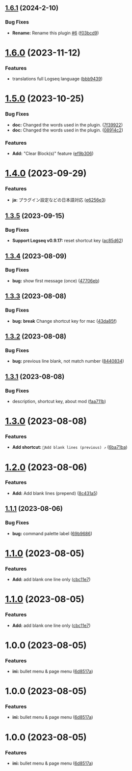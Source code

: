 ## [1.6.1](https://github.com/YU000jp/logseq-plugin-blank-line/compare/v1.6.0...v1.6.1) (2024-2-10)


### Bug Fixes

* **Rename:** Rename this plugin [#6](https://github.com/YU000jp/logseq-plugin-blank-line/issues/6) ([f03bcd9](https://github.com/YU000jp/logseq-plugin-blank-line/commit/f03bcd9835cee01aab90bf023c475229fafde1bc))

# [1.6.0](https://github.com/YU000jp/logseq-plugin-blank-line/compare/v1.5.0...v1.6.0) (2023-11-12)


### Features

* translations full Logseq language ([bbb9439](https://github.com/YU000jp/logseq-plugin-blank-line/commit/bbb94393ceef2e8f542f8c816f18f2f44ae885c5))

# [1.5.0](https://github.com/YU000jp/logseq-plugin-blank-line/compare/v1.4.0...v1.5.0) (2023-10-25)


### Bug Fixes

* **doc:** Changed the words used in the plugin. ([7f39922](https://github.com/YU000jp/logseq-plugin-blank-line/commit/7f39922ede41b30cf8c115a1c01a9a45fe04b382))
* **doc:** Changed the words used in the plugin. ([08914c2](https://github.com/YU000jp/logseq-plugin-blank-line/commit/08914c2e3fc2b6a5a2df9512dff0509dfe08ad54))


### Features

* **Add:** "Clear Block(s)" feature ([ef9b306](https://github.com/YU000jp/logseq-plugin-blank-line/commit/ef9b306dc554b6bb46e9682b0daeda2d72d90f56))

# [1.4.0](https://github.com/YU000jp/logseq-plugin-blank-line/compare/v1.3.5...v1.4.0) (2023-09-29)


### Features

* **ja:** プラグイン設定などの日本語対応 ([e6256e3](https://github.com/YU000jp/logseq-plugin-blank-line/commit/e6256e31c8ec082e598566b8a12d26fd3d8af22b))

## [1.3.5](https://github.com/YU000jp/logseq-plugin-blank-line/compare/v1.3.4...v1.3.5) (2023-09-15)


### Bug Fixes

* **Support Logseq v0.9.17:** reset shortcut key ([ac85d62](https://github.com/YU000jp/logseq-plugin-blank-line/commit/ac85d621cb2be4c2b96dfa61670ec46ac5ea5607))

## [1.3.4](https://github.com/YU000jp/logseq-plugin-blank-line/compare/v1.3.3...v1.3.4) (2023-08-09)


### Bug Fixes

* **bug:** show first message (once) ([47706eb](https://github.com/YU000jp/logseq-plugin-blank-line/commit/47706eb4214f4f2765684c92d0bf450e167ca6d0))

## [1.3.3](https://github.com/YU000jp/logseq-plugin-blank-line/compare/v1.3.2...v1.3.3) (2023-08-08)


### Bug Fixes

* **bug:** **break** Change shortcut key for mac ([43da85f](https://github.com/YU000jp/logseq-plugin-blank-line/commit/43da85f3978a5e1cf906da8acb474c49bf8d5390))

## [1.3.2](https://github.com/YU000jp/logseq-plugin-blank-line/compare/v1.3.1...v1.3.2) (2023-08-08)


### Bug Fixes

* **bug:** previous line blank, not match number ([8440834](https://github.com/YU000jp/logseq-plugin-blank-line/commit/8440834afb08fc01cb56ac0992d6a62486e8ba12))

## [1.3.1](https://github.com/YU000jp/logseq-plugin-blank-line/compare/v1.3.0...v1.3.1) (2023-08-08)


### Bug Fixes

* description, shortcut key, about mod ([faa711b](https://github.com/YU000jp/logseq-plugin-blank-line/commit/faa711b988e5ade6e35a711b94e625d391bdb544))

# [1.3.0](https://github.com/YU000jp/logseq-plugin-blank-line/compare/v1.2.0...v1.3.0) (2023-08-08)


### Features

* **Add shortcut:** `🦢Add blank lines (previous) ⤴️` ([6ba71ba](https://github.com/YU000jp/logseq-plugin-blank-line/commit/6ba71ba95cf5837b251e72ea87a3952586bfd3f5))

# [1.2.0](https://github.com/YU000jp/logseq-plugin-blank-line/compare/v1.1.1...v1.2.0) (2023-08-06)


### Features

* **Add:** Add blank lines (prepend) ([8c431a5](https://github.com/YU000jp/logseq-plugin-blank-line/commit/8c431a51d109221eb845a77204daa24c43d92a3a))

## [1.1.1](https://github.com/YU000jp/logseq-plugin-blank-line/compare/v1.1.0...v1.1.1) (2023-08-06)


### Bug Fixes

* **bug:** command palette label ([69b9686](https://github.com/YU000jp/logseq-plugin-blank-line/commit/69b968646df087d10bdf2d5a3e91f32aa8c3b0b1))

# [1.1.0](https://github.com/YU000jp/logseq-plugin-blank-line/compare/v1.0.0...v1.1.0) (2023-08-05)


### Features

* **Add:** add blank one line only ([cbc11e7](https://github.com/YU000jp/logseq-plugin-blank-line/commit/cbc11e72d84ff26a024840a80e932b06692b55bc))

# [1.1.0](https://github.com/YU000jp/logseq-plugin-blank-line/compare/v1.0.0...v1.1.0) (2023-08-05)


### Features

* **Add:** add blank one line only ([cbc11e7](https://github.com/YU000jp/logseq-plugin-blank-line/commit/cbc11e72d84ff26a024840a80e932b06692b55bc))

# 1.0.0 (2023-08-05)


### Features

* **ini:** bullet menu & page menu ([6d8517a](https://github.com/YU000jp/logseq-plugin-blank-line/commit/6d8517a17dd83109e94db29e63d67046f6dd0425))

# 1.0.0 (2023-08-05)


### Features

* **ini:** bullet menu & page menu ([6d8517a](https://github.com/YU000jp/logseq-plugin-blank-line/commit/6d8517a17dd83109e94db29e63d67046f6dd0425))

# 1.0.0 (2023-08-05)


### Features

* **ini:** bullet menu & page menu ([6d8517a](https://github.com/YU000jp/logseq-plugin-blank-line/commit/6d8517a17dd83109e94db29e63d67046f6dd0425))
